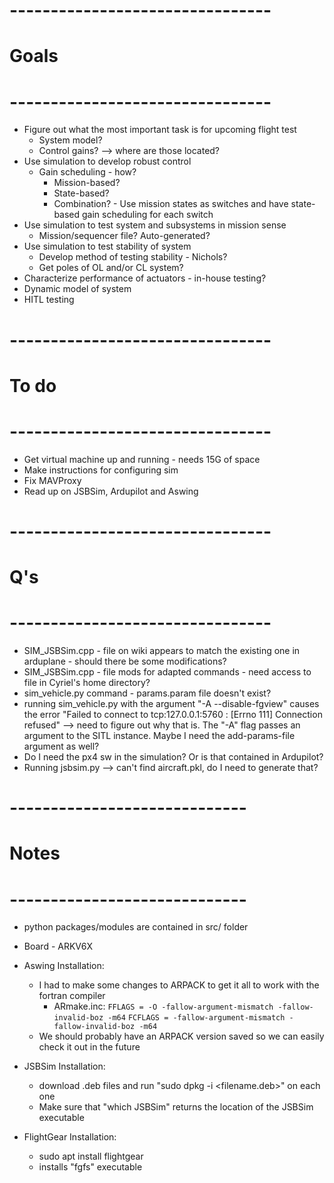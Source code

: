 # --------------------------------
# Goals
# --------------------------------
- Figure out what the most important task is for upcoming flight test
    - System model?
    - Control gains? --> where are those located?
- Use simulation to develop robust control
    - Gain scheduling - how?
        - Mission-based?
        - State-based?
        - Combination? - Use mission states as switches and have state-based gain scheduling for each switch
- Use simulation to test system and subsystems in mission sense
    - Mission/sequencer file? Auto-generated?
- Use simulation to test stability of system
    - Develop method of testing stability - Nichols?
    - Get poles of OL and/or CL system?
- Characterize performance of actuators - in-house testing?
- Dynamic model of system
- HITL testing

# --------------------------------
# To do
# --------------------------------
- Get virtual machine up and running - needs 15G of space
- Make instructions for configuring sim
- Fix MAVProxy
- Read up on JSBSim, Ardupilot and Aswing

# --------------------------------
# Q's
# --------------------------------
- SIM_JSBSim.cpp - file on wiki appears to match the existing one in arduplane - should there be some modifications?
- SIM_JSBSim.cpp - file mods for adapted commands - need access to file in Cyriel's home directory?
- sim_vehicle.py command - params.param file doesn't exist?
- running sim_vehicle.py with the argument "-A --disable-fgview" causes the error "Failed to connect to tcp:127.0.0.1:5760 : [Errno 111] Connection refused" --> need to figure out why that is. The "-A" flag passes an argument to the SITL instance. Maybe I need the add-params-file argument as well?
- Do I need the px4 sw in the simulation? Or is that contained in Ardupilot?
- Running jsbsim.py --> can't find aircraft.pkl, do I need to generate that?

# -----------------------------
# Notes
# -----------------------------
- python packages/modules are contained in src/ folder
- Board - ARKV6X
- Aswing Installation:
    - I had to make some changes to ARPACK to get it all to work with the fortran compiler
        - ARmake.inc:
        `FFLAGS = -O -fallow-argument-mismatch -fallow-invalid-boz -m64`
        `FCFLAGS = -fallow-argument-mismatch -fallow-invalid-boz -m64`
    - We should probably have an ARPACK version saved so we can easily check it out in the future

- JSBSim Installation:
    - download .deb files and run "sudo dpkg -i <filename.deb>" on each one
    - Make sure that "which JSBSim" returns the location of the JSBSim executable

- FlightGear Installation:
    - sudo apt install flightgear
    - installs "fgfs" executable


